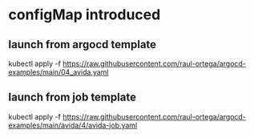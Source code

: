 # configMap introduced

## launch from argocd template

kubectl apply -f https://raw.githubusercontent.com/raul-ortega/argocd-examples/main/04_avida.yaml


## launch from job template

kubectl apply -f https://raw.githubusercontent.com/raul-ortega/argocd-examples/main/avida/4/avida-job.yaml

